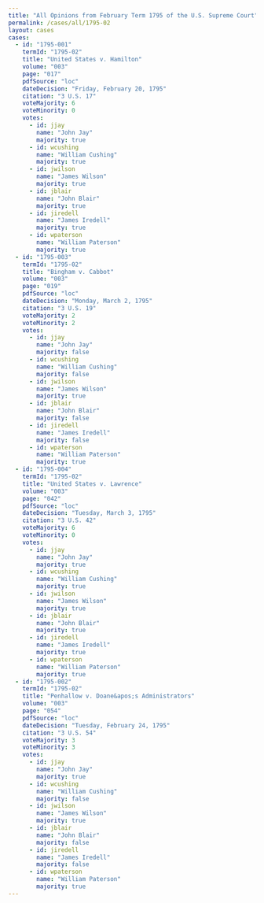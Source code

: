 ```yaml
---
title: "All Opinions from February Term 1795 of the U.S. Supreme Court"
permalink: /cases/all/1795-02
layout: cases
cases:
  - id: "1795-001"
    termId: "1795-02"
    title: "United States v. Hamilton"
    volume: "003"
    page: "017"
    pdfSource: "loc"
    dateDecision: "Friday, February 20, 1795"
    citation: "3 U.S. 17"
    voteMajority: 6
    voteMinority: 0
    votes:
      - id: jjay
        name: "John Jay"
        majority: true
      - id: wcushing
        name: "William Cushing"
        majority: true
      - id: jwilson
        name: "James Wilson"
        majority: true
      - id: jblair
        name: "John Blair"
        majority: true
      - id: jiredell
        name: "James Iredell"
        majority: true
      - id: wpaterson
        name: "William Paterson"
        majority: true
  - id: "1795-003"
    termId: "1795-02"
    title: "Bingham v. Cabbot"
    volume: "003"
    page: "019"
    pdfSource: "loc"
    dateDecision: "Monday, March 2, 1795"
    citation: "3 U.S. 19"
    voteMajority: 2
    voteMinority: 2
    votes:
      - id: jjay
        name: "John Jay"
        majority: false
      - id: wcushing
        name: "William Cushing"
        majority: false
      - id: jwilson
        name: "James Wilson"
        majority: true
      - id: jblair
        name: "John Blair"
        majority: false
      - id: jiredell
        name: "James Iredell"
        majority: false
      - id: wpaterson
        name: "William Paterson"
        majority: true
  - id: "1795-004"
    termId: "1795-02"
    title: "United States v. Lawrence"
    volume: "003"
    page: "042"
    pdfSource: "loc"
    dateDecision: "Tuesday, March 3, 1795"
    citation: "3 U.S. 42"
    voteMajority: 6
    voteMinority: 0
    votes:
      - id: jjay
        name: "John Jay"
        majority: true
      - id: wcushing
        name: "William Cushing"
        majority: true
      - id: jwilson
        name: "James Wilson"
        majority: true
      - id: jblair
        name: "John Blair"
        majority: true
      - id: jiredell
        name: "James Iredell"
        majority: true
      - id: wpaterson
        name: "William Paterson"
        majority: true
  - id: "1795-002"
    termId: "1795-02"
    title: "Penhallow v. Doane&apos;s Administrators"
    volume: "003"
    page: "054"
    pdfSource: "loc"
    dateDecision: "Tuesday, February 24, 1795"
    citation: "3 U.S. 54"
    voteMajority: 3
    voteMinority: 3
    votes:
      - id: jjay
        name: "John Jay"
        majority: true
      - id: wcushing
        name: "William Cushing"
        majority: false
      - id: jwilson
        name: "James Wilson"
        majority: true
      - id: jblair
        name: "John Blair"
        majority: false
      - id: jiredell
        name: "James Iredell"
        majority: false
      - id: wpaterson
        name: "William Paterson"
        majority: true
---
```


